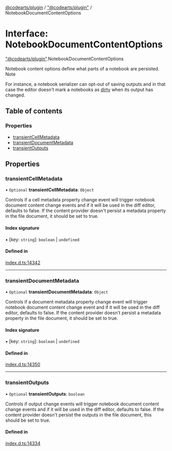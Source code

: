 [@codearts/plugin](../README.md) / ["@codearts/plugin"](../modules/_codearts_plugin_.md) / NotebookDocumentContentOptions

# Interface: NotebookDocumentContentOptions

["@codearts/plugin"](../modules/_codearts_plugin_.md).NotebookDocumentContentOptions

Notebook content options define what parts of a notebook are persisted. Note

For instance, a notebook serializer can opt-out of saving outputs and in that case the editor doesn't mark a
notebooks as [dirty](codearts_plugin_.NotebookDocument.md#isdirty) when its output has changed.

## Table of contents

### Properties

- [transientCellMetadata](codearts_plugin_.NotebookDocumentContentOptions.md#transientcellmetadata)
- [transientDocumentMetadata](codearts_plugin_.NotebookDocumentContentOptions.md#transientdocumentmetadata)
- [transientOutputs](codearts_plugin_.NotebookDocumentContentOptions.md#transientoutputs)

## Properties

### transientCellMetadata

• `Optional` **transientCellMetadata**: `Object`

Controls if a cell metadata property change event will trigger notebook document content
change events and if it will be used in the diff editor, defaults to false. If the
content provider doesn't persist a metadata property in the file document, it should be
set to true.

#### Index signature

▪ [key: `string`]: `boolean` \| `undefined`

#### Defined in

[index.d.ts:14342](https://github.com/xyz-fish/cloudide-plugin-api/blob/9927cd6/index.d.ts#L14342)

___

### transientDocumentMetadata

• `Optional` **transientDocumentMetadata**: `Object`

Controls if a document metadata property change event will trigger notebook document
content change event and if it will be used in the diff editor, defaults to false. If the
content provider doesn't persist a metadata property in the file document, it should be
set to true.

#### Index signature

▪ [key: `string`]: `boolean` \| `undefined`

#### Defined in

[index.d.ts:14350](https://github.com/xyz-fish/cloudide-plugin-api/blob/9927cd6/index.d.ts#L14350)

___

### transientOutputs

• `Optional` **transientOutputs**: `boolean`

Controls if output change events will trigger notebook document content change events and
if it will be used in the diff editor, defaults to false. If the content provider doesn't
persist the outputs in the file document, this should be set to true.

#### Defined in

[index.d.ts:14334](https://github.com/xyz-fish/cloudide-plugin-api/blob/9927cd6/index.d.ts#L14334)
